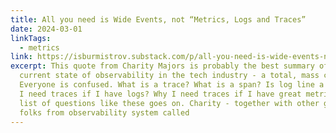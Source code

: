 ```yaml
---
title: All you need is Wide Events, not “Metrics, Logs and Traces”
date: 2024-03-01
linkTags:
  - metrics
link: https://isburmistrov.substack.com/p/all-you-need-is-wide-events-not-metrics
excerpt: This quote from Charity Majors is probably the best summary of the
  current state of observability in the tech industry - a total, mass confusion.
  Everyone is confused. What is a trace? What is a span? Is log line a span? Do
  I need traces if I have logs? Why I need traces if I have great metrics? The
  list of questions like these goes on. Charity - together with other great
  folks from observability system called
---
```


